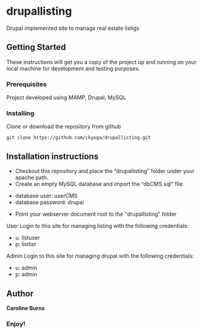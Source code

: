 # drupallisting

Drupal implemented site to manage real estate listigs

## Getting Started

These instructions will get you a copy of the project up and running on your local machine for development and testing purposes. 

### Prerequisites

Project developed using MAMP, Drupal, MySQL

### Installing

Clone or download the repository from github

`git clone https://github.com/ckyoga/drupallisting.git`

Installation instructions
--------------
+ Checkout this repository and place the “drupallisting” folder under your apache path.
+ Create an empty MySQL database and import the “dbCMS.sql” file.
- database user: userCMS
- database password: drupal

+ Point your webserver document root to the "drupallisting" folder

User Login to this site for managing listing with the following credentials:
- u: listuser
- p: listlist

Admin Login to this site for managing drupal with the following credentials:
- u: admin
- p: admin

## Author

**Caroline Burns** 

### Enjoy!

